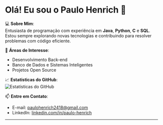 # Olá! Eu sou o Paulo Henrich 👋

💻 **Sobre Mim**:  
Entusiasta de programação com experiência em **Java**, **Python**, **C** e **SQL**. Estou sempre explorando novas tecnologias e contribuindo para resolver problemas com código eficiente.

🎯 **Áreas de Interesse**:  
- Desenvolvimento Back-end  
- Banco de Dados e Sistemas Inteligentes  
- Projetos Open Source  

📈 **Estatísticas do GitHub**:  
![Estatísticas do GitHub](https://github-readme-stats.vercel.app/api?username=PauloHenrichDev&show_icons=true&theme=dark)

📫 **Entre em Contato**:  
- E-mail: [paulohenrich2418@gmail.com](mailto:paulohenrich2418@gmail.com)  
- LinkedIn: [linkedin.com/in/paulo-henrich](https://linkedin.com/in/paulo-henrich)

---
